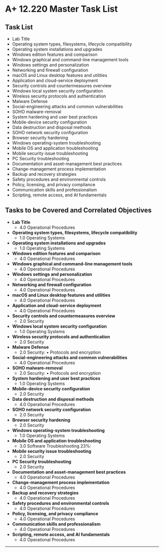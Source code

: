 # A+ 12.220 Master Task List

## Task List
- Lab  Title
- Operating system types, filesystems, lifecycle compatibility
- Operating system installations and upgrades
- Windows edition features and comparison
- Windows graphical and command-line management tools
- Windows settings and personalization
- Networking and firewall configuration
- macOS and Linux desktop features and utilities
- Application and cloud-service deployment
- Security controls and countermeasures overview
- Windows local system security configuration
- Wireless security protocols and authentication
- Malware Defense
- Social-engineering attacks and common vulnerabilities
- SOHO malware-removal
- System  hardening and user best practices
- Mobile-device security configuration
- Data destruction and disposal methods
- SOHO network security configuration
- Browser security hardening
- Windows operating-system troubleshooting
- Mobile OS and application troubleshooting
- Mobile security issue troubleshooting
- PC  Security troubleshooting
- Documentation and asset-management best practices
- Change-management process implementation
- Backup and recovery strategies
- Safety procedures and environmental controls
- Policy, licensing, and privacy compliance
- Communication skills and professionalism
- Scripting, remote access, and AI fundamentals

## Tasks to be Covered and Correlated Objectives

- **Lab  Title**  
  - 4.0 Operational Procedures
- **Operating system types, filesystems, lifecycle compatibility**  
  - 1.0 Operating Systems
- **Operating system installations and upgrades**  
  - 1.0 Operating Systems
- **Windows edition features and comparison**  
  - 4.0 Operational Procedures
- **Windows graphical and command-line management tools**  
  - 4.0 Operational Procedures
- **Windows settings and personalization**  
  - 4.0 Operational Procedures
- **Networking and firewall configuration**  
  - 4.0 Operational Procedures
- **macOS and Linux desktop features and utilities**  
  - 4.0 Operational Procedures
- **Application and cloud-service deployment**  
  - 4.0 Operational Procedures
- **Security controls and countermeasures overview**  
  - 2.0 Security
- **Windows local system security configuration**  
  - 1.0 Operating Systems
- **Wireless security protocols and authentication**  
  - 2.0 Security
- **Malware Defense**  
  - 2.0 Security: • Protocols and encryption
- **Social-engineering attacks and common vulnerabilities**  
  - 4.0 Operational Procedures
- **SOHO malware-removal**  
  - 2.0 Security: • Protocols and encryption
- **System  hardening and user best practices**  
  - 1.0 Operating Systems
- **Mobile-device security configuration**  
  - 2.0 Security
- **Data destruction and disposal methods**  
  - 4.0 Operational Procedures
- **SOHO network security configuration**  
  - 2.0 Security
- **Browser security hardening**  
  - 2.0 Security
- **Windows operating-system troubleshooting**  
  - 1.0 Operating Systems
- **Mobile OS and application troubleshooting**  
  - 3.0 Software Troubleshooting    23%: 
- **Mobile security issue troubleshooting**  
  - 2.0 Security
- **PC  Security troubleshooting**  
  - 2.0 Security
- **Documentation and asset-management best practices**  
  - 4.0 Operational Procedures
- **Change-management process implementation**  
  - 4.0 Operational Procedures
- **Backup and recovery strategies**  
  - 4.0 Operational Procedures
- **Safety procedures and environmental controls**  
  - 4.0 Operational Procedures
- **Policy, licensing, and privacy compliance**  
  - 4.0 Operational Procedures
- **Communication skills and professionalism**  
  - 4.0 Operational Procedures
- **Scripting, remote access, and AI fundamentals**  
  - 4.0 Operational Procedures

---

